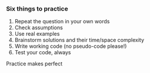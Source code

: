 ### Six things to practice

1. Repeat the question in your own words
2. Check assumptions
3. Use real examples
4. Brainstorm solutions and their time/space complexity
5. Write working code (no pseudo-code please!)
6. Test your code, always


Practice makes perfect


